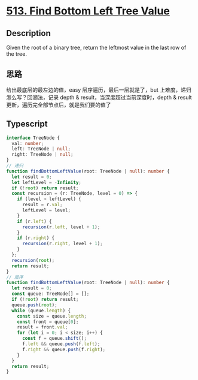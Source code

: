 # [513. Find Bottom Left Tree Value](https://leetcode.cn/problems/find-bottom-left-tree-value/description/)

## Description

Given the root of a binary tree, return the leftmost value in the last row of the tree.

## 思路

给出最底层的最左边的值，easy 层序遍历，最后一层就是了，but 上难度，递归怎么写？回溯法，记录 depth & result，当深度超过当前深度时，depth & result 更新，遍历完全部节点后，就是我们要的值了

## Typescript

```ts
interface TreeNode {
  val: number;
  left: TreeNode | null;
  right: TreeNode | null;
}
// 递归
function findBottomLeftValue(root: TreeNode | null): number {
  let result = 0;
  let leftLevel = -Infinity;
  if (!root) return result;
  const recursion = (r: TreeNode, level = 0) => {
    if (level > leftLevel) {
      result = r.val;
      leftLevel = level;
    }
    if (r.left) {
      recursion(r.left, level + 1);
    }
    if (r.right) {
      recursion(r.right, level + 1);
    }
  };
  recursion(root);
  return result;
}
// 层序
function findBottomLeftValue(root: TreeNode | null): number {
  let result = 0;
  const queue: TreeNode[] = [];
  if (!root) return result;
  queue.push(root);
  while (queue.length) {
    const size = queue.length;
    const front = queue[0];
    result = front.val;
    for (let i = 0; i < size; i++) {
      const f = queue.shift();
      f.left && queue.push(f.left);
      f.right && queue.push(f.right);
    }
  }
  return result;
}
```
